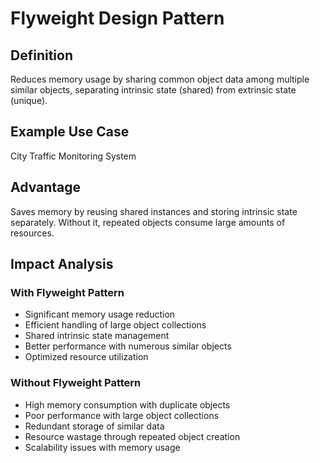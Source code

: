 # Flyweight Design Pattern

## Definition
Reduces memory usage by sharing common object data among multiple similar objects, separating intrinsic state (shared) from extrinsic state (unique).

## Example Use Case
City Traffic Monitoring System

## Advantage
Saves memory by reusing shared instances and storing intrinsic state separately. Without it, repeated objects consume large amounts of resources.

## Impact Analysis

### With Flyweight Pattern
- Significant memory usage reduction
- Efficient handling of large object collections
- Shared intrinsic state management
- Better performance with numerous similar objects
- Optimized resource utilization

### Without Flyweight Pattern
- High memory consumption with duplicate objects
- Poor performance with large object collections
- Redundant storage of similar data
- Resource wastage through repeated object creation
- Scalability issues with memory usage
